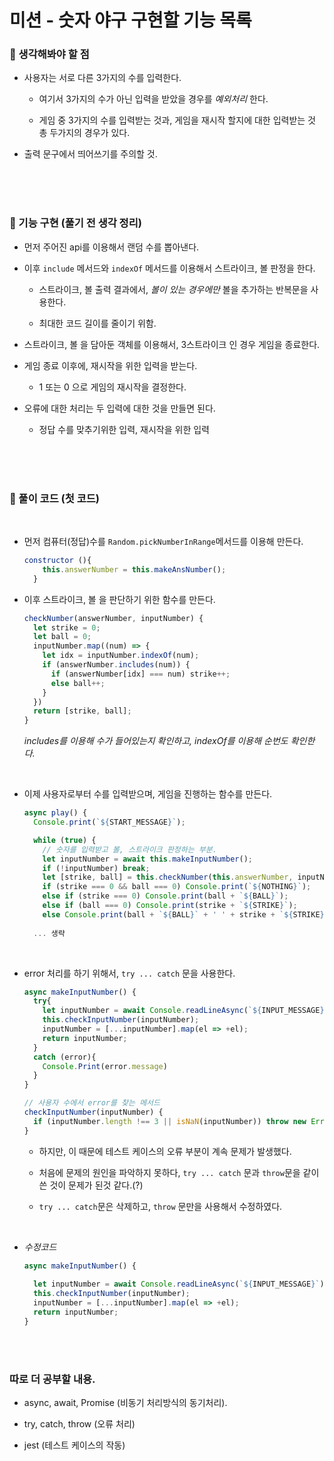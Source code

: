 # 미션 - 숫자 야구 구현할 기능 목록   

### 🔗 생각해봐야 할 점   

- 사용자는 서로 다른 3가지의 수를 입력한다.   
  - 여기서 3가지의 수가 아닌 입력을 받았을 경우를 *예외처리* 한다.   

  - 게임 중 3가지의 수를 입력받는 것과, 게임을 재시작 할지에 대한 입력받는 것 총 두가지의 경우가 있다.    


- 출력 문구에서 띄어쓰기를 주의할 것.   


<br><br><br>   


### 🔎 기능 구현 (풀기 전 생각 정리)       

- 먼저 주어진 api를 이용해서 랜덤 수를 뽑아낸다.   

- 이후 `include` 메서드와 `indexOf` 메서드를 이용해서 스트라이크, 볼 판정을 한다.   
  - 스트라이크, 볼 출력 결과에서, *볼이 있는 경우에만* 볼을 추가하는 반복문을 사용한다.     

  - 최대한 코드 길이를 줄이기 위함.   


- 스트라이크, 볼 을 담아둔 객체를 이용해서, 3스트라이크 인 경우 게임을 종료한다.      


- 게임 종료 이후에, 재시작을 위한 입력을 받는다.   
  - 1 또는 0 으로 게임의 재시작을 결정한다.   


- 오류에 대한 처리는 두 입력에 대한 것을 만들면 된다.   
  - 정답 수를 맞추기위한 입력, 재시작을 위한 입력


<br><br><br>


### 🪫 풀이 코드 (첫 코드)    

<br>

- 먼저 컴퓨터(정답)수를 `Random.pickNumberInRange`메서드를 이용해 만든다.   

  ```javascript
  constructor (){
      this.answerNumber = this.makeAnsNumber();
    }
  ```   

- 이후 스트라이크, 볼 을 판단하기 위한 함수를 만든다.   

  ```javascript
  checkNumber(answerNumber, inputNumber) {
    let strike = 0;
    let ball = 0;
    inputNumber.map((num) => {
      let idx = inputNumber.indexOf(num);
      if (answerNumber.includes(num)) {
        if (answerNumber[idx] === num) strike++;
        else ball++;
      }
    })
    return [strike, ball];
  } 
  ```   
  *includes를 이용해 수가 들어있는지 확인하고, indexOf를 이용해 순번도 확인한다.*   

<br>

- 이제 사용자로부터 수를 입력받으며, 게임을 진행하는 함수를 만든다.   

  ```javascript
  async play() {
    Console.print(`${START_MESSAGE}`);

    while (true) {
      // 숫자를 입력받고 볼, 스트라이크 판정하는 부분.
      let inputNumber = await this.makeInputNumber();
      if (!inputNumber) break;
      let [strike, ball] = this.checkNumber(this.answerNumber, inputNumber);
      if (strike === 0 && ball === 0) Console.print(`${NOTHING}`);
      else if (strike === 0) Console.print(ball + `${BALL}`);
      else if (ball === 0) Console.print(strike + `${STRIKE}`);
      else Console.print(ball + `${BALL}` + ' ' + strike + `${STRIKE}`);
    
    ... 생략
  ```   

<br>


- error 처리를 하기 위해서, ```try ... catch``` 문을 사용한다.   

  ```javascript
  async makeInputNumber() {
    try{
      let inputNumber = await Console.readLineAsync(`${INPUT_MESSAGE}`);
      this.checkInputNumber(inputNumber);
      inputNumber = [...inputNumber].map(el => +el);
      return inputNumber;
    }
    catch (error){
      Console.Print(error.message)
    }
  }

  // 사용자 수에서 error를 찾는 메서드
  checkInputNumber(inputNumber) {
    if (inputNumber.length !== 3 || isNaN(inputNumber)) throw new Error(`${ERROR_MESSAGE}`);
  }

  ```   

  - 하지만, 이 때문에 테스트 케이스의 오류 부분이 계속 문제가 발생했다.   

  - 처음에 문제의 원인을 파악하지 못하다, ```try ... catch``` 문과 ```throw```문을 같이 쓴 것이 문제가 된것 같다.(?)

  - ```try ... catch```문은 삭제하고, ```throw``` 문만을 사용해서 수정하였다.    

<br>

  -  *수정코드*
      ```javascript
      async makeInputNumber() {
        
        let inputNumber = await Console.readLineAsync(`${INPUT_MESSAGE}`);
        this.checkInputNumber(inputNumber);
        inputNumber = [...inputNumber].map(el => +el);
        return inputNumber;
      }
      ```


<br><br>


### 따로 더 공부할 내용.   

- async, await, Promise (비동기 처리방식의 동기처리).  

- try, catch, throw   (오류 처리)

- jest (테스트 케이스의 작동)